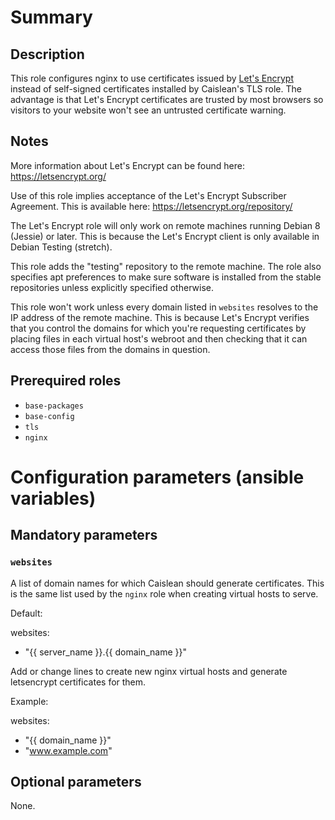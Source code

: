 # Summary

## Description

This role configures nginx to use certificates issued by [Let's
Encrypt](https://letsencrypt.org/) instead of self-signed certificates
installed by Caislean's TLS role. The advantage is that Let's Encrypt
certificates are trusted by most browsers so visitors to your website won't see
an untrusted certificate warning.

## Notes

More information about Let's Encrypt can be found here:
https://letsencrypt.org/

Use of this role implies acceptance of the Let's Encrypt Subscriber Agreement.
This is available here: https://letsencrypt.org/repository/

The Let's Encrypt role will only work on remote machines running Debian 8
(Jessie) or later. This is because the Let's Encrypt client is only available
in Debian Testing (stretch).

This role adds the "testing" repository to the remote machine. The role also
specifies apt preferences to make sure software is installed from the stable
repositories unless explicitly specified otherwise.

This role won't work unless every domain listed in `websites` resolves to the
IP address of the remote machine. This is because Let's Encrypt verifies that
you control the domains for which you're requesting certificates by placing
files in each virtual host's webroot and then checking that it can access those
files from the domains in question.

## Prerequired roles

- `base-packages`
- `base-config`
- `tls`
- `nginx`

# Configuration parameters (ansible variables)

## Mandatory parameters

### `websites`

A list of domain names for which Caislean should generate certificates. This is
the same list used by the `nginx` role when creating virtual hosts to serve.

Default:

websites:
  - "{{ server_name }}.{{ domain_name }}"

Add or change lines to create new nginx virtual hosts and generate letsencrypt
certificates for them.

Example:

websites:
 - "{{ domain_name }}"
 - "www.example.com"

## Optional parameters

None.
